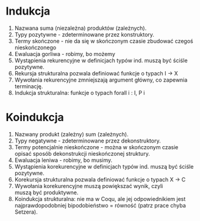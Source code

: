 # Indukcja

1. Nazwana suma (niezależna) produktów (zależnych).
2. Typy pozytywne - zdeterminowane przez konstruktory.
3. Termy skończone - nie da się w skończonym czasie zbudować czegoś nieskończonego
4. Ewaluacja gorliwa - robimy, bo możemy
5. Wystąpienia rekurencyjne w definicjach typów ind. muszą być ściśle pozytywne.
6. Rekursja strukturalna pozwala definiować funkcje o typach I -> X
7. Wywołania rekurencyjne zmniejszają argument główny, co zapewnia terminację.
8. Indukcja strukturalna: funkcje o typach forall i : I, P i

# Koindukcja
1. Nazwany produkt (zależny) sum (zależnych).
2. Typy negatywne - zdeterminowane przez dekonstruktory.
3. Termy potencjalnie nieskończone - można w skończonym czasie opisać sposób dekonstrukcji nieskończonej struktury.
4. Ewaluacja leniwa - robimy, bo musimy.
5. Wystąpienia korekurencyjne w definicjach typów ind. muszą być ściśle pozytywne.
6. Korekursja strukturalna pozwala definiować funkcje o typach X -> C
7. Wywołania korekurencyjne muszą powiększać wynik, czyli muszą być produktywne.
8. Koindukcja strukturalna: nie ma w Coqu, ale jej odpowiednikiem jest najprawdopodobniej bipodobieństwo = równość (patrz prace chyba Setzera).